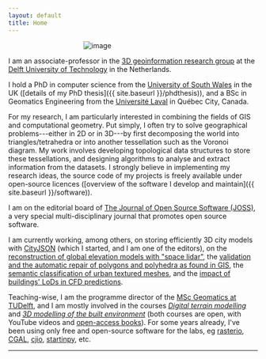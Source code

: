 ```yaml
---
layout: default
title: Home
---
```


<div style='width:200px;margin:0 auto;'> 
  <img class="centre" alt="image" src="{{ site.baseurl }}/img/me.jpg">
  <a rel="me" href="https://fosstodon.org/@hugoledoux"></a>
</div>


I am an associate-professor in the [3D geoinformation research group](http://3d.bk.tudelft.nl) at the [Delft University of Technology](http://www.tudelft.nl) in the Netherlands.

I hold a PhD in computer science from the [University of South Wales](http://www.southwales.ac.uk) in the UK ([details of my PhD thesis]({{ site.baseurl }}/phdthesis)), and a BSc in Geomatics Engineering from the [Université Laval](http://www.ulaval.ca) in Québec City, Canada.

For my research, I am particularly interested in combining the fields of GIS and computational geometry. 
Put simply, I often try to solve geographical problems---either in 2D or in 3D---by first decomposing the world into triangles/tetrahedra or into another tessellation such as the Voronoi diagram. 
My work involves developing topological data structures to store these tessellations, and designing algorithms to analyse and extract information from the datasets. 
I strongly believe in implementing my research ideas, the source code of my projects is freely available under open-source licences ([overview of the software I develop and maintain]({{ site.baseurl }}/software)).

I am on the editorial board of [The Journal of Open Source Software (JOSS)](https://joss.theoj.org/), a very special multi-disciplinary journal that promotes open source software.

I am currently working, among others, on storing efficiently 3D city models with [CityJSON](https://www.cityjson.org) (which I started, and I am one of the editors), on the [reconstruction of global elevation models with "space lidar"](https://doi.org/10.1038/s41597-024-03091-9), the [validation and the automatic repair of polygons and polyhedra as found in GIS](http://geovalidation.bk.tudelft.nl), the [semantic classification of urban textured meshes](https://3d.bk.tudelft.nl/projects/meshannotation/), and the [impact of buildings' LoDs in CFD predictions](https://3d.bk.tudelft.nl/projects/cfd+lods/).

Teaching-wise, I am the programme director of the [MSc Geomatics at TUDelft](http://geomatics.tudelft.nl), and I am mostly involved in the courses [*Digital terrain modelling*](https://3d.bk.tudelft.nl/courses/geo1015/) and [*3D modelling of the built environment*](https://3d.bk.tudelft.nl/courses/geo1004/) (both courses are open, with YouTube videos and [open-access books](https://tudelft3d.github.io/terrainbook/)).
For some years already, I've been using only free and open-source software for the labs, eg [rasterio](https://github.com/rasterio/rasterio), [CGAL](https://www.cgal.org), [cjio](https://github.com/cityjson/cjio), [startinpy](https://github.com/hugoledoux/startinpy), etc.

- - -

